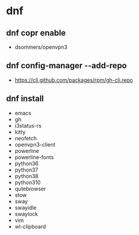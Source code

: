 # dnf
## dnf copr enable
- dsommers/openvpn3
## dnf config-manager --add-repo
- https://cli.github.com/packages/rpm/gh-cli.repo
## dnf install
- emacs
- gh
- i3status-rs
- kitty
- neofetch
- openvpn3-client
- powerline
- powerline-fonts
- python36
- python37
- python38
- python310
- qutebrowser
- stow
- sway
- swayidle
- swaylock
- vim
- wl-clipboard
